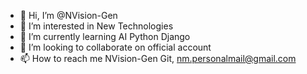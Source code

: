 - 👋 Hi, I’m @NVision-Gen
- 👀 I’m interested in New Technologies
- 🌱 I’m currently learning AI Python Django
- 💞️ I’m looking to collaborate on official account
- 📫 How to reach me NVision-Gen Git, nm.personalmail@gmail.com

<!---
NVision-Gen/NVision-Gen is a ✨ special ✨ repository because its `README.md` (this file) appears on your GitHub profile.
You can click the Preview link to take a look at your changes.
--->
